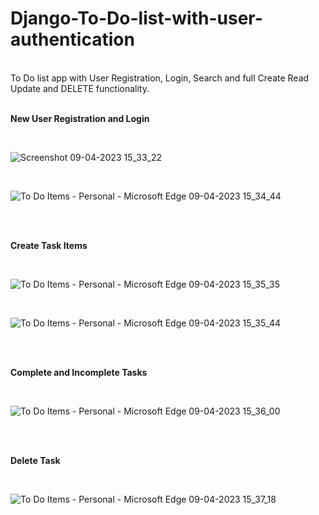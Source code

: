 # Django-To-Do-list-with-user-authentication

<br />
To Do list app with User Registration, Login, Search and full Create Read Update and DELETE functionality.
<br /><br />

**New User Registration and Login**

<br />

![Screenshot 09-04-2023 15_33_22](https://user-images.githubusercontent.com/106002920/230923964-50d4386e-3578-4edc-90b7-5607d2710bf7.png)

<br />

![To Do Items - Personal - Microsoft​ Edge 09-04-2023 15_34_44](https://user-images.githubusercontent.com/106002920/230924299-601f38eb-2c29-4779-9c02-a37f4d95f0e3.png)


<br /><br />

**Create Task Items**

<br />

![To Do Items - Personal - Microsoft​ Edge 09-04-2023 15_35_35](https://user-images.githubusercontent.com/106002920/230924436-dd7b385f-aaae-46ef-ba5a-f07186abfcbc.png)

<br />

![To Do Items - Personal - Microsoft​ Edge 09-04-2023 15_35_44](https://user-images.githubusercontent.com/106002920/230924521-b1b3f86b-b678-4f01-8cee-0c97a5604152.png)

<br /><br />

**Complete and Incomplete Tasks**

<br />

![To Do Items - Personal - Microsoft​ Edge 09-04-2023 15_36_00](https://user-images.githubusercontent.com/106002920/230924709-ba327c17-bd48-4ca6-a9c4-33de6cf6e4a7.png)

<br /><br />

**Delete Task**

<br />

![To Do Items - Personal - Microsoft​ Edge 09-04-2023 15_37_18](https://user-images.githubusercontent.com/106002920/230925001-b7d362fb-277a-48fb-8f39-c970a80b100e.png)

<br />



